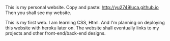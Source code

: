 This is my personal website. 
Copy and paste: http://yu2749luca.github.io
Then you shall see my website.

This is my first web. I am learning CSS, Html. And I'm planning on deploying this website with heroku later on.
The website shall eventually links to my projects and other front-end/back-end designs. 
